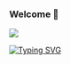 ### Welcome 👋



![](https://komarev.com/ghpvc/?username=your-github-username&style=flat-square)

[![Typing SVG](https://readme-typing-svg.demolab.com?font=Fira+Code&pause=1000&color=F3F739&background=0D10FF&center=true&vCenter=true&random=false&width=435&lines=Hi%2C++Anikesh+Here!;A+passionate+programmer+from;Atharva+College+of+Engineering)](https://git.io/typing-svg)

<!--
**Anikesh02/Anikesh02** is a ✨ _special_ ✨ repository because its `README.md` (this file) appears on your GitHub profile.

Here are some ideas to get you started:

- 🔭 I’m currently working on ...
- 🌱 I’m currently learning ...
- 👯 I’m looking to collaborate on ...
- 🤔 I’m looking for help with ...
- 💬 Ask me about ...
- 📫 How to reach me: ...
- 😄 Pronouns: ...
- ⚡ Fun fact: ...
-->
